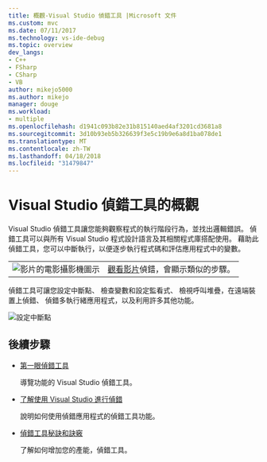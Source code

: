 ```yaml
---
title: 概觀-Visual Studio 偵錯工具 |Microsoft 文件
ms.custom: mvc
ms.date: 07/11/2017
ms.technology: vs-ide-debug
ms.topic: overview
dev_langs:
- C++
- FSharp
- CSharp
- VB
author: mikejo5000
ms.author: mikejo
manager: douge
ms.workload:
- multiple
ms.openlocfilehash: d1941c093b82e31b815140aed4af3201cd3681a8
ms.sourcegitcommit: 3d10b93eb5b326639f3e5c19b9e6a8d1ba078de1
ms.translationtype: MT
ms.contentlocale: zh-TW
ms.lasthandoff: 04/18/2018
ms.locfileid: "31479847"
---
```

# <a name="overview-of-the-visual-studio-debugger"></a>Visual Studio 偵錯工具的概觀

Visual Studio 偵錯工具讓您能夠觀察程式的執行階段行為，並找出邏輯錯誤。 偵錯工具可以與所有 Visual Studio 程式設計語言及其相關程式庫搭配使用。 藉助此偵錯工具，您可以中斷執行，以便逐步執行程式碼和評估應用程式中的變數。  

|         |         |
|---------|---------|
|  ![影片的電影攝影機圖示](../install/media/video-icon.png "觀看影片")  |    [觀看影片](https://mva.microsoft.com/en-US/training-courses-embed/getting-started-with-visual-studio-2017-17798/Debugger-Feature-tour-of-Visual-studio-2017-sqwiwLD6D_1111787171)偵錯，會顯示類似的步驟。 |

偵錯工具可讓您設定中斷點、 檢查變數和設定監看式、 檢視呼叫堆疊，在遠端裝置上偵錯、 偵錯多執行緒應用程式，以及利用許多其他功能。

![設定中斷點](../debugger/media/dbg-tour-set-a-breakpoint.gif "設定中斷點")

## <a name="next-steps"></a>後續步驟
  
* [第一眼偵錯工具](../debugger/debugger-feature-tour.md)  

    導覽功能的 Visual Studio 偵錯工具。  
 
* [了解使用 Visual Studio 進行偵錯](../debugger/getting-started-with-the-debugger.md)

    說明如何使用偵錯應用程式的偵錯工具功能。  

* [偵錯工具秘訣和訣竅](../debugger/debugger-tips-and-tricks.md)  

    了解如何增加您的產能，偵錯工具。 